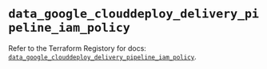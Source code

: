 # `data_google_clouddeploy_delivery_pipeline_iam_policy`

Refer to the Terraform Registory for docs: [`data_google_clouddeploy_delivery_pipeline_iam_policy`](https://registry.terraform.io/providers/hashicorp/google/5.26.0/docs/data-sources/clouddeploy_delivery_pipeline_iam_policy).
